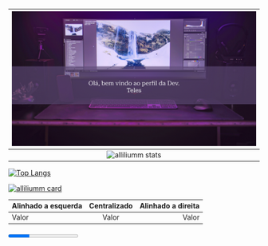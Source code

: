 <style>
tr{border:none;}

</style>


|![Bem vindos ao meu perfil!](https://github.com/alliliumm/Alessandra-Teles/blob/main/Header.png)|
|:------:|
| ![alliliumm stats](https://github-readme-stats.vercel.app/api?username=alliliumm&show_icons=true&theme=dracula) |

[![Top Langs](https://github-readme-stats.vercel.app/api/top-langs/?username=alliliumm&theme=dracula)](https://github.com/anuraghazra/github-readme-stats)

[![alliliumm card](https://github-readme-stats.vercel.app/api/pin/?username=alliliumm&repo=Adminio-APP&theme=dracula)](https://github.com/alliliumm/Adminio-APP)


<!-- <a href="https://github-readme-stats.vercel.app/api?username=alliliumm&show_icons=true&theme=dracula" >![alliliumm stats](https://github-readme-stats.vercel.app/api?username=alliliumm&show_icons=true&theme=dracula)</a> -->

Alinhado a esquerda | Centralizado | Alinhado a direita
:--------- | :------: | -------:
Valor | Valor | Valor


<progress value="30" max="100"></progress>



